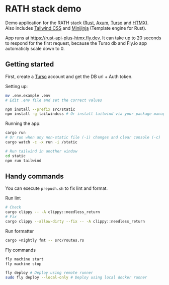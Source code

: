 # RATH stack demo
Demo application for the RATH stack ([Rust](https://www.rust-lang.org/), [Axum](https://docs.rs/axum/latest/axum/), [Turso](https://turso.tech/) and [HTMX](https://htmx.org/)).  
Also includes [Tailwind CSS](https://tailwindcss.com/) and [Minijinja](https://docs.rs/minijinja/latest/minijinja/) (Template engine for Rust).

App runs at https://rust-api-plus-htmx.fly.dev. It can take up to 20 seconds to respond for the first request, because the Turso db and Fly.io app automaticly scale down to 0.

## Getting started
First, create a [Turso](https://turso.tech/) account and get the DB url + Auth token.  

Setting up:
```sh
mv .env.example .env
# Edit .env file and set the correct values

npm install --prefix src/static
npm install -g tailwindcss # Or install tailwind via your package manager
```

Running the app:
```sh
cargo run
# Or run when any non-static file (-i) changes and clear console (-c)
cargo watch -c -x run -i /static

# Run tailwind in another window
cd static
npm run tailwind
```

## Handy commands
You can execute `prepush.sh` to fix lint and format.

Run lint
```sh
# Check
cargo clippy -- -A clippy::needless_return
# Fix
cargo clippy --allow-dirty --fix -- -A clippy::needless_return
```

Run formatter
```sh
cargo +nightly fmt -- src/routes.rs
```

Fly commands
```sh
fly machine start
fly machine stop

fly deploy # Deploy using remote runner
sudo fly deploy --local-only # Deploy using local docker runner
```
